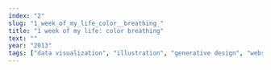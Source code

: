 ```yaml
---
index: "2"
slug: "1_week_of_my_life_color__breathing_"
title: "1 week of my life: color breathing"
text: ""
year: "2013"
tags: ["data visualization", "illustration", "generative design", "website", "system"]
---
```

